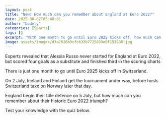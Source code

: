 ```yaml
---
layout: post
title: "New: How much can you remember about England at Euro 2022?"
date: 2025-06-02T05:48:01
author: "badely"
categories: [Sports]
tags: []
excerpt: "With one month to go until Euro 2025 kicks off, how much can you remember about England at Euro 2022? Test your knowledge with our quiz."
image: assets/images/d3a7936b3cfcb32b7725899e0f153888.jpg
---
```


Experts revealed that Alessia Russo never started for England at Euro 2022, but scored four goals as a substitute and finished third in the scoring charts

There is just one month to go until Euro 2025 kicks off in Switzerland.

On 2 July, Iceland and Finland get the tournament under way, before hosts Switzerland take on Norway later that day.

England begin their title defence on 5 July, but how much can you remember about their historic Euro 2022 triumph?

Test your knowledge with the quiz below.

